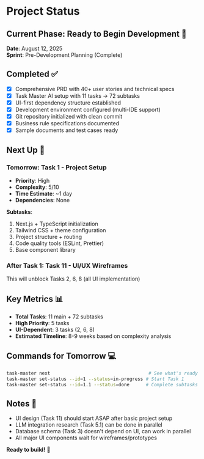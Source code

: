 # Project Status

## Current Phase: Ready to Begin Development 🚀

**Date**: August 12, 2025  
**Sprint**: Pre-Development Planning (Complete)

## Completed ✅
- [x] Comprehensive PRD with 40+ user stories and technical specs
- [x] Task Master AI setup with 11 tasks → 72 subtasks
- [x] UI-first dependency structure established
- [x] Development environment configured (multi-IDE support)
- [x] Git repository initialized with clean commit
- [x] Business rule specifications documented
- [x] Sample documents and test cases ready

## Next Up 🎯

### **Tomorrow: Task 1 - Project Setup**
- **Priority**: High
- **Complexity**: 5/10 
- **Time Estimate**: ~1 day
- **Dependencies**: None

**Subtasks**:
1. Next.js + TypeScript initialization
2. Tailwind CSS + theme configuration 
3. Project structure + routing
4. Code quality tools (ESLint, Prettier)
5. Base component library

### **After Task 1: Task 11 - UI/UX Wireframes**
This will unblock Tasks 2, 6, 8 (all UI implementation)

## Key Metrics 📊
- **Total Tasks**: 11 main + 72 subtasks
- **High Priority**: 5 tasks
- **UI-Dependent**: 3 tasks (2, 6, 8)
- **Estimated Timeline**: 8-9 weeks based on complexity analysis

## Commands for Tomorrow 💻
```bash
task-master next                                    # See what's ready
task-master set-status --id=1 --status=in-progress # Start Task 1
task-master set-status --id=1.1 --status=done      # Complete subtasks
```

## Notes 📝
- UI design (Task 11) should start ASAP after basic project setup
- LLM integration research (Task 5.1) can be done in parallel
- Database schema (Task 3) doesn't depend on UI, can work in parallel
- All major UI components wait for wireframes/prototypes

**Ready to build!** 🚀